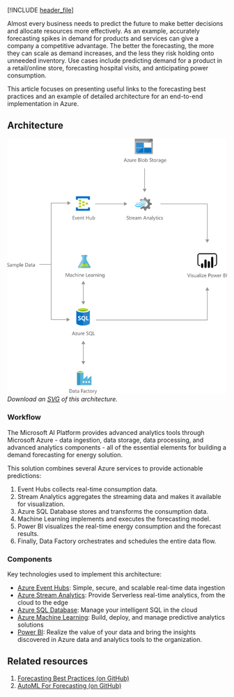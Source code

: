 [!INCLUDE [header_file](../../../includes/sol-idea-header.md)]

Almost every business needs to predict the future to make better decisions and allocate resources more effectively. As an example, accurately forecasting spikes in demand for products and services can give a company a competitive advantage. The better the forecasting, the more they can scale as demand increases, and the less they risk holding onto unneeded inventory. Use cases include predicting demand for a product in a retail/online store, forecasting hospital visits, and anticipating power consumption.

This article focuses on presenting useful links to the forecasting best practices and an example of detailed architecture for an end-to-end implementation in Azure.

## Architecture

![Architecture diagram](../media/demand-forecasting.png)
*Download an [SVG](../media/demand-forecasting.svg) of this architecture.*

### Workflow

The Microsoft AI Platform provides advanced analytics tools through Microsoft Azure - data ingestion, data storage, data processing, and advanced analytics components - all of the essential elements for building a demand forecasting for energy solution.

This solution combines several Azure services to provide actionable predictions:

  1. Event Hubs collects real-time consumption data.
  2. Stream Analytics aggregates the streaming data and makes it available for visualization.
  3. Azure SQL Database stores and transforms the consumption data.
  4. Machine Learning implements and executes the forecasting model.
  5. Power BI visualizes the real-time energy consumption and the forecast results.
  6. Finally, Data Factory orchestrates and schedules the entire data flow.

### Components

Key technologies used to implement this architecture:

* [Azure Event Hubs](https://azure.microsoft.com/services/event-hubs/): Simple, secure, and scalable real-time data ingestion
* [Azure Stream Analytics](https://azure.microsoft.com/services/stream-analytics/): Provide Serverless real-time analytics, from the cloud to the edge
* [Azure SQL Database](https://azure.microsoft.com/services/sql-database/): Manage your intelligent SQL in the cloud
* [Azure Machine Learning](https://azure.microsoft.com/services/machine-learning): Build, deploy, and manage predictive analytics solutions
* [Power BI](https://azure.microsoft.com/services/developer-tools/power-bi/): Realize the value of your data and bring the insights discovered in Azure data and analytics tools to the organization.

## Related resources

  1. [Forecasting Best Practices (on GitHub)](https://github.com/microsoft/forecasting)
  2. [AutoML For Forecasting (on GitHub)](https://github.com/Azure/MachineLearningNotebooks/tree/master/how-to-use-azureml/automated-machine-learning)
